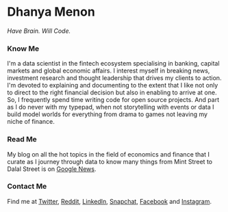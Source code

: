 # Dhanya Menon

*Have Brain. Will Code.*

### Know Me

I'm a data scientist in the fintech ecosystem specialising in banking, capital markets and global economic affairs. I interest myself in breaking news, investment research and thought leadership that drives my clients to action. I'm devoted to explaining and documenting to the extent that I like not only to direct to the right financial decision but also in enabling to arrive at one. So, I frequently spend time writing code for open source projects. And part as I do never with my typepad, when not storytelling with events or data I build model worlds for everything from drama to games not leaving my niche of finance. 

### Read Me

My blog on all the hot topics in the field of economics and finance that I curate as I journey through data to know many things from Mint Street to Dalal Street is on [Google News](https://news.google.com/publications/CAAqBwgKML7MqQswsNfBAw?ceid=IN:en).

### Contact Me

Find me at [Twitter](https://www.twitter.com/mizdhanyamenon), [Reddit](https://www.reddit.com/user/dominadhanyamenonmba), [LinkedIn](https://www.linkedin.com/in/sayidadhanyamenonmba), [Snapchat](https://www.snapchat.com/add/maamdhanyamenon), [Facebook](https://www.facebook.com/susridhanyamenonmba) and [Instagram](https://www.instagram.com/srtadhanyamenonmba).

